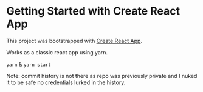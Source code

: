 # Getting Started with Create React App

This project was bootstrapped with [Create React App](https://github.com/facebook/create-react-app).

Works as a classic react app using yarn.

`yarn` & `yarn start`

Note: commit history is not there as repo was previously private and I nuked it to be safe no credentials lurked in the history.
